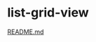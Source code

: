 # list-grid-view
[README.md](https://github.com/NizarFadillah/list-grid-view/files/8410609/README.md)
